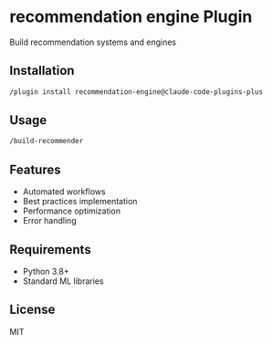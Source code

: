 # recommendation engine Plugin

Build recommendation systems and engines

## Installation

```bash
/plugin install recommendation-engine@claude-code-plugins-plus
```

## Usage

```bash
/build-recommender
```

## Features

- Automated workflows
- Best practices implementation
- Performance optimization
- Error handling

## Requirements

- Python 3.8+
- Standard ML libraries

## License

MIT
